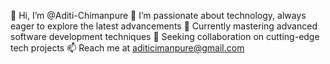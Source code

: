 👋 Hi, I’m @Aditi-Chimanpure
👀 I’m passionate about technology, always eager to explore the latest advancements
🌱 Currently mastering advanced software development techniques
💞️ Seeking collaboration on cutting-edge tech projects
📫 Reach me at aditicimanpure@gmail.com

<!---
Aditi-Chimanpure/Aditi-Chimanpure is a ✨ special ✨ repository because its `README.md` (this file) appears on your GitHub profile.
You can click the Preview link to take a look at your changes.
--->
